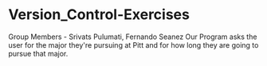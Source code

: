 # Version_Control-Exercises

Group Members - Srivats Pulumati, Fernando Seanez
Our Program asks the user for the major they're pursuing at Pitt and for how long they are going to pursue that major. 